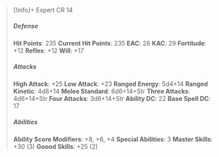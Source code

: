 > [!info]+ Expert CR 14
> ##### Defense
> **Hit Points**: 235
> **Current Hit Points**: 235
> **EAC**: 28
> **KAC**: 29
> **Fortitude**: +12
> **Reflex**: +12
> **Will**: +17
> ##### Attacks
> **High Attack**: +25
> **Low Attack**: +23
> **Ranged Energy**: 5d4+14
> **Ranged Kinetic**: 4d8+14
> **Melee Standard**: 6d6+14+Str
> **Three Attacks**: 4d6+14+Str
> **Four Attacks**: 3d6+14+Str
> **Ability DC**: 22
> **Base Spell DC**: 17
> ##### Abilities
> **Ability Score Modifiers**: +8, +6, +4
> **Special Abilities**: 3
> **Master Skills**: +30 (3)
> **Goood Skills**: +25 (2)
